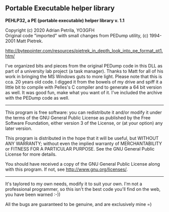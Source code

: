 ## Portable Executable helper library

**PEHLP32, a PE (portable executable) helper library v. 1.1**

Copyright (c) 2020 Adrian Petrila, YO3GFH<br>
Original code "imported" with small changes from PEDump utility,
(c) 1994-2001 Matt Pietrek.

<http://bytepointer.com/resources/pietrek_in_depth_look_into_pe_format_pt1.htm/>

I've organized bits and pieces from the original PEDump code in this DLL as part
of a university lab project (a task manager). Thanks to Matt for all of his work in
bringing the MS Windows guts to more light. Please note that this is cca. 20 years
old code. I digged it from the bowels of my drive and spiff it a little bit to 
compile with Pelles's C compiler and to generate a 64 bit version as well. It was
good fun, make what you want of it. I've included the archive with the PEDump code
as well.
	
-----
								
This program is free software: you can redistribute it and/or modify
it under the terms of the GNU General Public License as published by
the Free Software Foundation, either version 3 of the License, or
(at your option) any later version.

This program is distributed in the hope that it will be useful,
but WITHOUT ANY WARRANTY; without even the implied warranty of
MERCHANTABILITY or FITNESS FOR A PARTICULAR PURPOSE.  See the
GNU General Public License for more details.

You should have received a copy of the GNU General Public License
along with this program.  If not, see <http://www.gnu.org/licenses/>.

-----

It's taylored to my own needs, modify it to suit your own. I'm not a professional programmer,
so this isn't the best code you'll find on the web, you have been warned :-))

All the bugs are guaranteed to be genuine, and are exclusively mine =)

